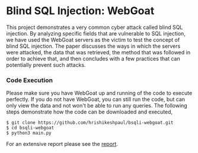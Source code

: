 # Blind SQL Injection: WebGoat
This project demonstrates a very common cyber attack called blind SQL injection. By analyzing specific fields that are vulnerable to SQL injection, we have used the WebGoat servers as the victim to test the concept of blind SQL injection. The paper discusses the ways in which the servers were attacked, the data that was retrieved, the method that was followed in order to achieve that, and then concludes with a few practices that can potentially prevent such attacks.

### Code Execution
Please make sure you have WebGoat up and running of the code to execute perfectly. If you do not have WebGoat, you can still run the code, but can only view the data and not won't be able to run any queries. The following steps demonstrate how the code can be downloaded and executed,
```shell script
$ git clone https://github.com/hrishikeshpaul/bsqli-webgoat.git
$ cd bsqli-webgoat
$ python3 main.py
```

For an extensive report please see the [report](https://github.com/hrishikeshpaul/bsqli-webgoat/blob/master/assets/CDC_Assignment_1.pdf).